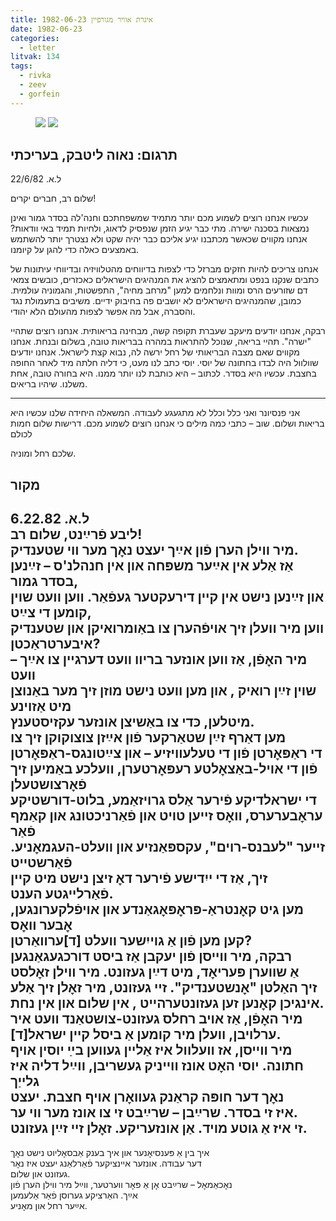 ```yaml
---
title: 1982-06-23 איגרת אוויר מגורפיין
date: 1982-06-23
categories:
  - letter
litvak: 134
tags:
  - rivka
  - zeev
  - gorfein
---
```


<figure class="half">
    <a  href="/pupko-papers/assets/images/1982-06-23-gorfein-1.jpg">
    <img src="/pupko-papers/assets/images/1982-06-23-gorfein-1.jpg"></a>
    <a  href="/pupko-papers/assets/images/1982-06-23-gorfein-2.jpg">
    <img src="/pupko-papers/assets/images/1982-06-23-gorfein-2.jpg"></a>
</figure>

## תרגום: נאוה ליטבק, בעריכתי
ל.א. 22/6/82

שלום רב, חברים יקרים!

עכשיו אנחנו רוצים לשמוע מכם יותר מתמיד שמשפחתכם וחנה'לה בסדר גמור ואינן נמצאות בסכנה
ישירה. מתי כבר יגיע הזמן שנפסיק לדאוג, ולחיות תמיד באי וודאות?
אנחנו מקווים שכאשר מכתבנו יגיע אליכם כבר יהיה שקט ולא נצטרך יותר להשתמש באמצעים
כאלה כדי להגן על קיומנו.

אנחנו צריכים להיות חזקים מברזל כדי לצפות בדיווחים מהטלוויזיה ובדיווחי עיתונות של כתבים
שנקנו בנפט ומתאמצים להציג את המנהיגים הישראלים כאכזרים, כובשים צמאי דם שזורעים
הרס ומוות ונלחמים למען "מרחב מחיה", התפשטות, והגמוניה עולמית.
כמובן, שהמנהיגים הישראלים לא יושבים פה בחיבוק ידיים. משיבים בתעמולת נגד והסברה, אבל
מה אפשר לצפות מהעולם הלא יהודי.

רבקה, אנחנו יודעים מיעקב שעברת תקופה קשה, מבחינה בריאותית. אנחנו רוצים שתהיי "ישרה".
תהיי בריאה, שנוכל להתראות במהרה בבריאות טובה, בשלום ובנחת.
אנחנו מקווים שאם מצבה הבריאותי של רחל ירשה לה, נבוא קצת לישראל.
אנחנו יודעים שוולוול היה לבדו בחתונה של יוסי. יוסי כתב לנו מעט, כי דליה חלתה מיד
לאחר החופה בחצבת. עכשיו היא בסדר. לכתוב – היא כותבת לנו יותר ממנו.
היא בחורה טובה, אחת משלנו. שיהיו בריאים.

---

אני פנסיונר ואני כלל וכלל לא מתגעגע לעבודה. המשאלה היחידה שלנו עכשיו היא בריאות ושלום.
שוב – כתבי כמה מילים כי אנחנו רוצים לשמוע מכם. דרישות שלום חמות לכולם

שלכם רחל ומוניה.

## מקור
ל.א. 6.22.82  
ליבע פֿרײַנט, שלום רב!  
מיר ווילן הערן פֿון אײַך יעצט נאׇך מער ווי שטענדיק.  
אַז אַלע אין אײַער משפּחה און אין חנהלנ'ס – זײַנען בסדר גמור,  
און זײַנען נישט אין קײן דירעקטער געפֿאַר. ווען וועט שוין קומען די צײַט,  
ווען מיר וועלן זיך אויפֿהערן צו באַומרואיקן און שטענדיק איבערטראַכטן?  
מיר האׇפֿן, אַז ווען אונזער בריוו וועט דערגיין צו אײַך – וועט  
שוין זײַן רואיק , און מען וועט נישט מוזן זיך מער באַנוצן מיט אַזוינע  
מיטלען, כּדי צו באַשיצן אונזער עקזיסטענץ.  
מען דאַרף זײַן שטאַרקער פֿון אײַזן צוצוקוקן זיך צו  
די ראַפּאׇרטן פֿון די טעלעוויזיע – און צײַטונגס-ראַפּאׇרטן  
פֿון די אויל-באַצאׇלטע רעפּאׇרטערן, וועלכע באַמיען זיך פֿאׇרצושטעלן  
די ישראלדיקע פֿירער אַלס גרויזאַמע, בלוט-דורשטיקע  
עראׇבערערס, וואׇס זײען טויט און פֿאַרניכטונג און קאַמף פֿאַר  
זייער "לעבנס-רוים", עקספּאַנזיע און וועלט-העגמאׇניע. פֿאַרשטייט  
זיך, אַז די ייִדישע פֿירער דאׇ זיצן נישט מיט קיין פֿאַרלייגטע הענט.  
מען גיט קאׇנטראַ-פּראׇפּאׇגאַנדע און אויפֿלקערונגען, אׇבער וואׇס  
קען מען פֿון אַ גוייִשער וועלט [ד]ערוואַרטן?  
רבקה, מיר ווייסן פֿון יעקבן אַז ביסט דורכגעגאַנגען  
אַ שווערן פּעריאׇד, מיט דײַן געזונט. מיר ווילן זאׇלסט  
זיך האַלטן "אׇנשטענדיק". זײ געזונט, מיר זאׇלן זיך אַלע  
אינגיכן קאׇנען זען געזונטערהייט , אין שלום און אין נחת.  
מיר האׇפֿן, אַז אויב רחלס געזונט-צושטאַנד וועט איר  
[ד]ערלויבן, וועלן מיר קומען אַ ביסל קיין ישראל.  
מיר ווייסן, אז וועלוול איז אַליין געווען בײַ יוסין אויף  
חתונה. יוסי האׇט אונז ווייניק געשריבן, ווײַל דליה איז גלייַך  
נאׇך דער חופּה קראַנק געוואׇרן אויף חצבת. יעצט  
איז זי בסדר. שרײַבן – שרײַבט זי צו אונז מער ווי ער.  
זי איז אַ גוטע מויד. אַן אונזעריקע. זאׇלן זיי זײַן געזונט.  
---  
איך בין אַ פּענסיאׇנער און איך בענק אַבסאׇליוט נישט נאׇך  
דער עבודה. אונזער איינציקער פֿאַרלאַנג יעצט איז נאׇר  
געזונט און שלום.  
נאׇכאַמאׇל – שרײַבט אׇן אַ פּאׇר ווערטער, ווײַל מיר ווילן הערן פֿון  
אײַך. האַרציקע גערוסן פֿאַר אַלעמען  
אײַער רחל און מאׇניע.  
